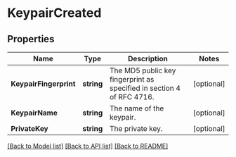 # KeypairCreated

## Properties

Name | Type | Description | Notes
------------ | ------------- | ------------- | -------------
**KeypairFingerprint** | **string** | The MD5 public key fingerprint as specified in section 4 of RFC 4716. | [optional] 
**KeypairName** | **string** | The name of the keypair. | [optional] 
**PrivateKey** | **string** | The private key. | [optional] 

[[Back to Model list]](../README.md#documentation-for-models) [[Back to API list]](../README.md#documentation-for-api-endpoints) [[Back to README]](../README.md)


